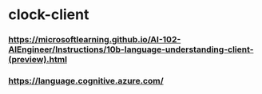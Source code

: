 # clock-client

### https://microsoftlearning.github.io/AI-102-AIEngineer/Instructions/10b-language-understanding-client-(preview).html

### https://language.cognitive.azure.com/

